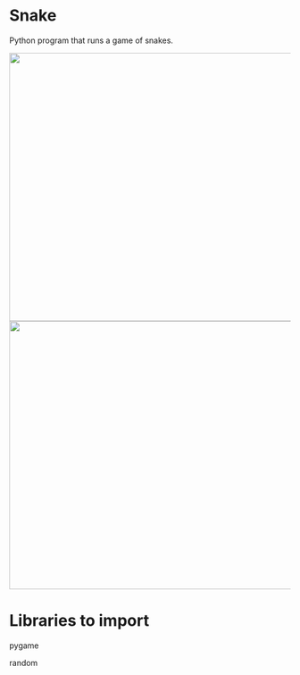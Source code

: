 # Snake

Python program that runs a game of snakes.

<img src="https://raw.githubusercontent.com/yichen101/Games-Snakes/main/snakegame.png" width="600" height="480">
<img src="https://github.com/yichen101/Games-Snakes/blob/main/snakegameover.png" width="600" height="480">

# Libraries to import
pygame

random
